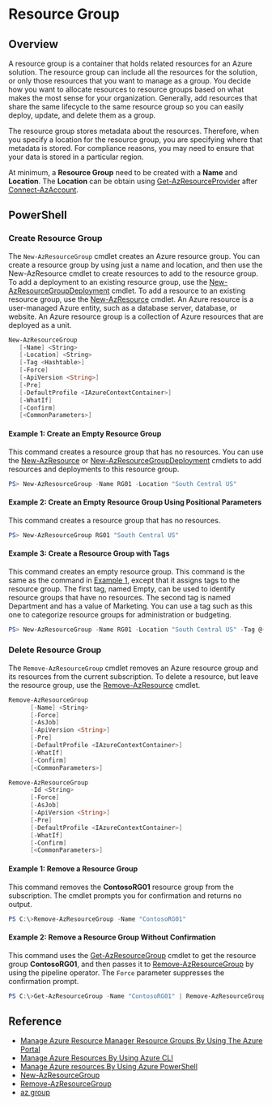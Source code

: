 # Resource Group

## Overview
A resource group is a container that holds related resources for an
Azure solution. The resource group can include all the resources for the
solution, or only those resources that you want to manage as a group.
You decide how you want to allocate resources to resource groups based
on what makes the most sense for your organization. Generally, add
resources that share the same lifecycle to the same resource group so
you can easily deploy, update, and delete them as a group.

The resource group stores metadata about the resources. Therefore, when
you specify a location for the resource group, you are specifying where
that metadata is stored. For compliance reasons, you may need to ensure
that your data is stored in a particular region.

At minimum, a **Resource Group** need to be created with a **Name** and
**Location**. The **Location** can be obtain using
[Get-AzResourceProvider](https://docs.microsoft.com/en-us/powershell/module/az.resources/get-azresourceprovider)
after [Connect-AzAccount](https://docs.microsoft.com/en-us/powershell/module/az.accounts/connect-azaccount).

## PowerShell

### Create Resource Group

The `New-AzResourceGroup` cmdlet creates an Azure resource group. You
can create a resource group by using just a name and location, and then
use the New-AzResource cmdlet to create resources to add to the resource
group. To add a deployment to an existing resource group, use the
[New-AzResourceGroupDeployment](https://docs.microsoft.com/en-us/powershell/module/az.resources/new-azresourcegroupdeployment)
cmdlet. To add a resource to an existing resource group, use the
[New-AzResource](https://docs.microsoft.com/en-us/powershell/module/az.resources/new-azresource)
cmdlet. An Azure resource is a user-managed Azure entity, such as a
database server, database, or website. An Azure resource group is a
collection of Azure resources that are deployed as a unit.

```powershell
New-AzResourceGroup
   [-Name] <String>
   [-Location] <String>
   [-Tag <Hashtable>]
   [-Force]
   [-ApiVersion <String>]
   [-Pre]
   [-DefaultProfile <IAzureContextContainer>]
   [-WhatIf]
   [-Confirm]
   [<CommonParameters>]
```

#### Example 1: Create an Empty Resource Group

This command creates a resource group that has no resources. You can use
the [New-AzResource](https://docs.microsoft.com/en-us/powershell/module/az.resources/new-azresource)
or [New-AzResourceGroupDeployment](https://docs.microsoft.com/en-us/powershell/module/az.resources/new-azresourcegroupdeployment)
cmdlets to add resources and deployments to this resource group.

```powershell
PS> New-AzResourceGroup -Name RG01 -Location "South Central US"
```

#### Example 2: Create an Empty Resource Group Using Positional Parameters

This command creates a resource group that has no resources.

```powershell
PS> New-AzResourceGroup RG01 "South Central US"
```

#### Example 3: Create a Resource Group with Tags

This command creates an empty resource group. This command is the same
as the command in [Example 1](#example-1-create-an-empty-resource-group),
except that it assigns tags to the resource group. The first tag, named
Empty, can be used to identify resource groups that have no resources.
The second tag is named Department and has a value of Marketing. You can
use a tag such as this one to categorize resource groups for
administration or budgeting.

```powershell
PS> New-AzResourceGroup -Name RG01 -Location "South Central US" -Tag @{Empty=$null; Department="Marketing"}
```

### Delete Resource Group

The `Remove-AzResourceGroup` cmdlet removes an Azure resource group and
its resources from the current subscription. To delete a resource, but
leave the resource group, use the [Remove-AzResource](https://docs.microsoft.com/en-us/powershell/module/az.resources/remove-azresource)
cmdlet.

```powershell
Remove-AzResourceGroup
      [-Name] <String>
      [-Force]
      [-AsJob]
      [-ApiVersion <String>]
      [-Pre]
      [-DefaultProfile <IAzureContextContainer>]
      [-WhatIf]
      [-Confirm]
      [<CommonParameters>]
```

```powershell
Remove-AzResourceGroup
      -Id <String>
      [-Force]
      [-AsJob]
      [-ApiVersion <String>]
      [-Pre]
      [-DefaultProfile <IAzureContextContainer>]
      [-WhatIf]
      [-Confirm]
      [<CommonParameters>]
```

#### Example 1: Remove a Resource Group

This command removes the **ContosoRG01** resource group from the
subscription. The cmdlet prompts you for confirmation and returns no
output.

```powershell
PS C:\>Remove-AzResourceGroup -Name "ContosoRG01"
```

#### Example 2: Remove a Resource Group Without Confirmation

This command uses the [Get-AzResourceGroup](https://docs.microsoft.com/en-us/powershell/module/az.resources/get-azresourcegroup)
cmdlet to get the resource group **ContosoRG01**, and then passes it to
[Remove-AzResourceGroup](https://docs.microsoft.com/en-us/powershell/module/az.resources/remove-azresourcegroup)
by using the pipeline operator. The `Force` parameter suppresses the
confirmation prompt.

```powershell
PS C:\>Get-AzResourceGroup -Name "ContosoRG01" | Remove-AzResourceGroup -Force
```

## Reference
* [Manage Azure Resource Manager Resource Groups By Using The Azure Portal](https://docs.microsoft.com/en-us/azure/azure-resource-manager/management/manage-resource-groups-portal)
* [Manage Azure Resources By Using Azure CLI](https://docs.microsoft.com/en-us/azure/azure-resource-manager/management/manage-resources-cli)
* [Manage Azure resources By Using Azure PowerShell](https://docs.microsoft.com/en-us/azure/azure-resource-manager/management/manage-resources-powershell)
* [New-AzResourceGroup](https://docs.microsoft.com/en-us/powershell/module/az.resources/new-azresourcegroup)
* [Remove-AzResourceGroup](https://docs.microsoft.com/en-us/powershell/module/az.resources/remove-azresourcegroup)
* [az group](https://docs.microsoft.com/en-us/cli/azure/group)